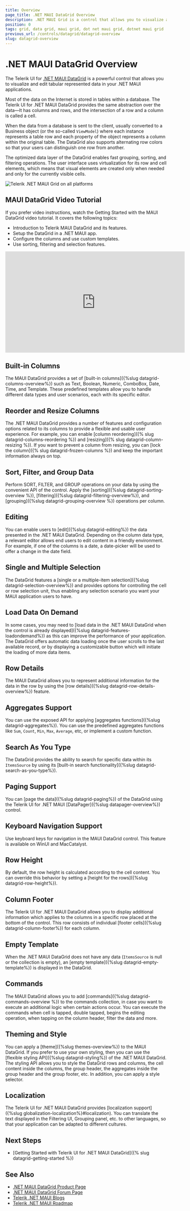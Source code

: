 ```yaml
---
title: Overview
page_title: .NET MAUI DataGrid Overview
description: .NET MAUI Grid is a control that allows you to visualize and edit tabular data in your .NET MAUI apps.
position: 0
tags: grid, data grid, maui grid, dot net maui grid, dotnet maui grid
previous_url: /controls/datagrid/datagrid-overview
slug: datagrid-overview
---
```


# .NET MAUI DataGrid Overview

The Telerik UI for [.NET MAUI DataGrid](https://www.telerik.com/maui-ui/datagrid) is a powerful control that allows you to visualize and edit tabular represented data in your .NET MAUI applications.

Most of the data on the Internet is stored in tables within a database. The Telerik UI for .NET MAUI DataGrid provides the same abstraction over the data&mdash;It has columns and rows, and the intersection of a row and a column is called a cell.

When the data from a database is sent to the client, usually converted to a Business object (or the so-called `ViewModel`) where each instance represents a table row and each property of the object represents a column within the original table. The DataGrid also supports alternating row colors so that your users can distinguish one row from another.

The optimized data layer of the DataGrid enables fast grouping, sorting, and filtering operations. The user interface uses virtualization for its row and cell elements, which means that visual elements are created only when needed and only for the currently visible cells.

![Telerik .NET MAUI Grid on all platforms](images/datagrid-overview.png "Telerik .NET MAUI Grid")

## MAUI DataGrid Video Tutorial

If you prefer video instructions, watch the Getting Started with the MAUI DataGrid video tutorial. It covers the following topics:
* Introduction to Telerik MAUI DataGrid and its features.
* Setup the DataGrid in a .NET MAUI app.
* Configure the columns and use custom templates.
* Use sorting, filtering and selection features.

<iframe width="560" height="315" src="https://www.youtube.com/embed/XxUvA4fKHzU" title="Take your .NET MAUI skills to the next level with Chapter 4 of the Telerik UI for .NET MAUI course! This video provides a comprehensive guide to .NET MAUI Grid control. Learn about its features, setup process, column configuration, and creating custom column templates. Discover how to enable sorting, filtering, and selection for a dynamic and powerful data presentation in your apps. Watch now and become a DataGrid expert!" frameborder="0" allow="accelerometer; autoplay; clipboard-write; encrypted-media; gyroscope; picture-in-picture; web-share" referrerpolicy="strict-origin-when-cross-origin" allowfullscreen></iframe>

## Built-in Columns

The MAUI DataGrid provides a set of [built-in columns]({%slug datagrid-columns-overview%}) such as Text, Boolean, Numeric, ComboBox, Date, Time, and Template. These predefined templates allow you to handle different data types and user scenarios, each with its specific editor.

## Reorder and Resize Columns

The .NET MAUI DataGrid provides a number of features and configuration options related to its columns to provide a flexible and usable user experience. For example, you can enable [column reordering]({% slug datagrid-columns-reordering %}) and [resizing]({% slug datagrid-column-resizing %}). If you want to prevent a column from resizing, you can [lock the column]({% slug datagrid-frozen-columns %}) and keep the important information always on top.

## Sort, Filter, and Group Data

Perform SORT, FILTER, and GROUP operations on your data by using the convenient API of the control. Apply the [sorting]({%slug datagrid-sorting-overview %}), [filtering]({%slug datagrid-filtering-overview%}), and [grouping]({%slug datagrid-grouping-overview %}) operations per column.

## Editing

You can enable users to [edit]({%slug datagrid-editing%}) the data presented in the .NET MAUI DataGrid. Depending on the column data type, a relevant editor allows end users to edit content in a friendly environment. For example, if one of the columns is a date, a date-picker will be used to offer a change in the date field.

## Single and Multiple Selection

The DataGrid features a [single or a multiple-item selection]({%slug datagrid-selection-overview%}) and provides options for controlling the cell or row selection unit, thus enabling any selection scenario you want your MAUI application users to have.

## Load Data On Demand

In some cases, you may need to [load data in the .NET MAUI DataGrid when the control is already displayed]({%slug datagrid-features-loadondemand%}) as this can improve the performance of your application. The DataGrid offers automatic data loading once the user scrolls to the last available record, or by displaying a customizable button which will initiate the loading of more data items.

## Row Details

The MAUI DataGrid allows you to represent additional information for the data in the row by using the [row details]({%slug datagrid-row-details-overview%}) feature.

## Aggregates Support

You can use the exposed API for applying [aggregates functions]({%slug datagrid-aggregates%}). You can use the predefined aggregates functions like `Sum`, `Count`, `Min`, `Max`, `Average`, etc, or implement a custom function. 

## Search As You Type

The DataGrid provides the ability to search for specific data within its `ItemsSource` by using its [built-in search functionality]({%slug datagrid-search-as-you-type%}).

## Paging Support

You can [page the data]({%slug datagrid-paging%}) of the DataGrid using the Telerik UI for .NET MAUI [DataPager]({%slug datapager-overview%}) control.

## Keyboard Navigation Support

Use keyboard keys for navigation in the MAUI DataGrid control. This feature is available on WinUI and MacCatalyst.

## Row Height

By default, the row height is calculated according to the cell content. You can override this behavior by setting a [height for the rows]({%slug datagrid-row-height%}). 

## Column Footer

The Telerik UI for .NET MAUI DataGrid allows you to display additional information which applies to the columns in a specific row placed at the bottom of the control. This row consists of individual [footer cells]({%slug datagrid-column-footer%}) for each column.

## Empty Template

When the .NET MAUI DataGrid does not have any data (`ItemsSource` is null or the collection is empty), an [empty template]({%slug datagrid-empty-template%}) is displayed in the DataGrid.

## Commands

The MAUI DataGrid allows you to add [commands]({%slug datagrid-commands-overview %}) to the commands collection, in case you want to execute an additional logic when certain actions occur. You can execute the commands when cell is tapped, double tapped, begins the editing operation, when tapping on the column header, filter the data and more. 

## Theming and Style

You can apply a [theme]({%slug themes-overview%}) to the MAUI DataGrid. If you prefer to use your own styling, then you can use the [flexible styling API]({%slug datagrid-styling%}) of the .NET MAUI DataGrid. The styling API allows you to style the DataGrid rows and columns, the cell content inside the columns, the group header, the aggregates inside the group header and the group footer, etc. 
In addition, you can apply a style selector.

## Localization

The Telerik UI for .NET MAUI DataGrid provides [localization support]({%slug globalization-localization%}#localization). You can translate the text displayed in the Filtering UI, Grouping panel, etc. to other languages, so that your application can be adapted to different cultures.

## Next Steps

- [Getting Started with Telerik UI for .NET MAUI DataGrid]({% slug datagrid-getting-started %})

## See Also

- [.NET MAUI DataGrid Product Page](https://www.telerik.com/maui-ui/datagrid)
- [.NET MAUI DataGrid Forum Page](https://www.telerik.com/forums/maui?tagId=1801)
- [Telerik .NET MAUI Blogs](https://www.telerik.com/blogs/mobile-net-maui)
- [Telerik .NET MAUI Roadmap](https://www.telerik.com/support/whats-new/maui-ui/roadmap)

<VideoMetadata 
    name="Mastering the DataGrid in Telerik UI for .NET MAUI: Setup, Columns, Sorting, and More | Chapter 4"
    description="Take your .NET MAUI skills to the next level with Chapter 4 of the Telerik UI for .NET MAUI course! This video provides a comprehensive guide to .NET MAUI Grid control. Learn about its features, setup process, column configuration, and creating custom column templates. Discover how to enable sorting, filtering, and selection for a dynamic and powerful data presentation in your apps. Watch now and become a DataGrid expert!"
    thumbnail-url="https://img.youtube.com/vi/XxUvA4fKHzU/maxresdefault.jpg"
    upload-date="2024-12-05T00:00:00Z"
    duration="PT20M27S"
    content-url="https://youtu.be/XxUvA4fKHzU"
    embed-url="ttps://www.youtube.com/embed/XxUvA4fKHzU">
</VideoMetadata>